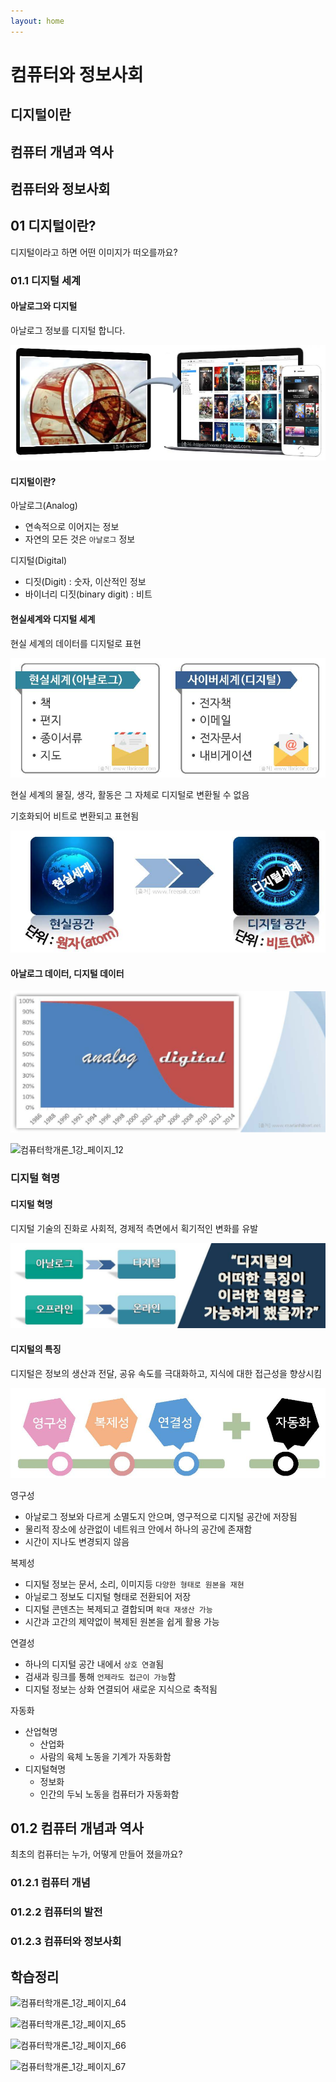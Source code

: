 ```yaml
---
layout: home
---
```


# 컴퓨터와 정보사회


## 디지털이란


## 컴퓨터 개념과 역사


## 컴퓨터와 정보사회





## 01 디지털이란?

디지털이라고 하면 어떤 이미지가 떠오를까요?



### 01.1 디지털 세계

#### 아날로그와 디지털

아날로그 정보를 디지털 합니다.



![image-20210122153550173](./img/image-20210122153550173.png)



#### 디지털이란?

아날로그(Analog)

* 연속적으로 이어지는 정보
* 자연의 모든 것은 `아날로그` 정보 



디지털(Digital)

* 디짓(Digit) : 숫자, 이산적인 정보
* 바이너리 디짓(binary digit) : 비트



#### 현실세계와 디지털 세계

현실 세계의 데이터를 디지털로 표현

![image-20210122153756081](./img/image-20210122153756081.png)

현실 세계의 물질, 생각, 활동은 그 자체로 디지털로 변환될 수 없음

기호화되어 비트로 변환되고 표현됨



![image-20210122153906613](./img/image-20210122153906613.png)



#### 아날로그 데이터, 디지털 데이터



![image-20210122153955961](./img/image-20210122153955961.png)





![컴퓨터학개론_1강_페이지_12](D:\jinydev\cs101_컴퓨터학개론\01\컴퓨터학개론_1강_페이지_12.jpg)



### 디지털 혁명

#### 디지털 혁명

디지털 기술의 진화로 사회적, 경제적 측면에서 획기적인 변화를 유발

![image-20210122154104503](./img/image-20210122154104503.png)



#### 디지털의 특징

디지털은 정보의 생산과 전달, 공유 속도를 극대화하고, 지식에 대한 접근성을 향상시킴

![image-20210122154221863](./img/image-20210122154221863.png)





영구성

* 아날로그 정보와 다르게 소멸도지 안으며, 영구적으로 디지털 공간에 저장됨
* 물리적 장소에 상관없이 네트워크 안에서 하나의 공간에 존재함
* 시간이 지나도 변경되지 않음



복제성

* 디지털 정보는 문서, 소리, 이미지등 `다양한 형태로 원본을 재현`
* 아닐로그 정보도 디지털 형태로 전환되어 저장
* 디지털 콘덴츠는 복제되고 결합되며 `확대 재생산 가능`
* 시간과 고간의 제약없이 복제된 원본을 쉽게 활용 가능



연결성

* 하나의 디지털 공간 내에서 `상호 연결`됨
* 검새과 링크를 통해 `언제라도 접근이 가능`함
* 디지털 정보는 상화 연결되어 새로운 지식으로 축적됨



자동화

* 산업혁명
  * 산업화
  * 사람의 육체 노동을 기계가 자동화함
* 디지털혁명
  * 정보화
  * 인간의 두뇌 노동을 컴퓨터가 자동화함





## 01.2 컴퓨터 개념과 역사

최초의 컴퓨터는 누가, 어떻게 만들어 졌을까요?

### 01.2.1 컴퓨터 개념

### 01.2.2 컴퓨터의 발전

### 01.2.3 컴퓨터와 정보사회



## 학습정리

![컴퓨터학개론_1강_페이지_64](D:\jinydev\cs101_컴퓨터학개론\01\컴퓨터학개론_1강_페이지_64.jpg)

![컴퓨터학개론_1강_페이지_65](D:\jinydev\cs101_컴퓨터학개론\01\컴퓨터학개론_1강_페이지_65.jpg)

![컴퓨터학개론_1강_페이지_66](D:\jinydev\cs101_컴퓨터학개론\01\컴퓨터학개론_1강_페이지_66.jpg)

![컴퓨터학개론_1강_페이지_67](D:\jinydev\cs101_컴퓨터학개론\01\컴퓨터학개론_1강_페이지_67.jpg)